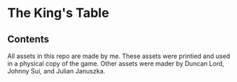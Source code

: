 # The King's Table
## Contents
All assets in this repo are made by me. These assets were printied and used in a physical copy of the game. Other assets were mader by Duncan Lord, Johnny Sui, and Julian Januszka.
